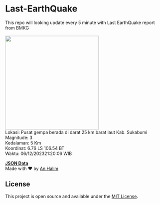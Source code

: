 # Last-EarthQuake
This repo will looking update every 5 minute with Last EarthQuake report from BMKG
<br>
<br>
<img src="https://static.bmkg.go.id/20231206212006.mmi.jpg" width="300"/>
<br>
Lokasi: Pusat gempa berada di darat 25 km barat laut Kab. Sukabumi <br>
Magnitude: 3 <br>
Kedalaman: 5 Km <br>
Koordinat: 6.76 LS 106.54 BT <br>
Waktu: 06/12/202321:20:06 WIB <br>

<a href="./data/data.json">**JSON Data**</a>
<br>
Made with ❤️ by <a href="https://github.com/an-halim">An Halim</a>
## License

This project is open source and available under the [MIT License](LICENSE).
